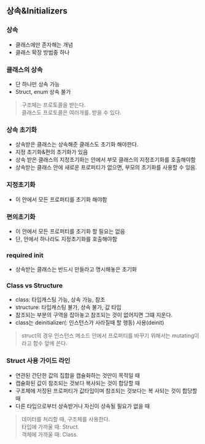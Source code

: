 ## 상속&Initializers
### 상속
- 클래스에만 존자해는 개념
- 클래스 확장 방법중 하나

### 클래스의 상속
- 단 하나만 상속 가능
- Struct, enum 상속 불가

> 구조체는 프로토콜을 받는다.   
> 클래스도 프로토콜은 여러개를. 받을 수 있다.

### 상속 초기화
- 상속받은 클래스는 상속해준 클래스도 초기화 해야한다.
- 지정 초기화&편의 초기화가 있음
- 상속 받은 클래스의 지정초기화는 안에서 부모 클래스의 지정초기화를 호출해야함
- 상속받는 클래스 안에 새로운 프로퍼티가 없으면, 부모의 초기화를 사용할 수 있음.

### 지정초기화
- 이 안에서 모든 프로퍼티를 초기화 해야함

### 편의초기화
- 이 안에서 모든 프로퍼티를 초기화 할 필요는 없음
- 단, 안에서 하나라도 지정초기화를 호출해야함

### required init
- 상속받는 클래스는 반드시 만들라고 명시해놓은 초기화

### Class vs Structure
- class: 타입캐스팅 가능, 상속 가능, 참조
- structure: 타입캐스팅 불가, 상속 불가, 값 타입
- 참조되는 부분의 구역을 잡아놓고 참조되는 것이 없어지면 그떄 지운다.
- class는 deinitializer(: 인스턴스가 사라질때 할 행동) 사용(deinit)

> struct의 경우 인스턴스 메소드 안에서 프로퍼티를 바꾸기 위해서는 mutating이라고 함수 앞에 쓴다.

### Struct 사용 가이드 라인
- 연관된 간단한 값의 집합을 캡슐화하는 것만이 목적일 때 
- 캡슐화된 값이 참조되는 것보다 복사되는 것이 합당할 때
- 구조체에 저장된 프로퍼티가 값타입이며 참조되는 것보다는 복 사되는 것이 합당할때
- 다른 타입으로부터 상속받거나 자신이 상속될 필요가 없을 때

> 데이터를 처리할 때, 구조체를 사용한다.  
> 타입에 가까울 때: Struct.  
> 객체에 가까울 때: Class.  
